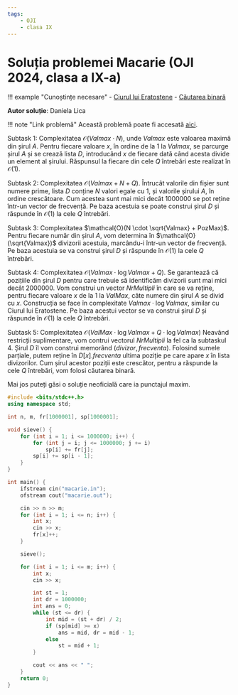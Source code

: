 ```yaml
---
tags:
    - OJI
    - clasa IX
---
```


# Soluția problemei Macarie (OJI 2024, clasa a IX-a)

!!! example "Cunoștințe necesare"
    - [Ciurul lui Eratostene](../../../../usor/sieve.md)
    - [Căutarea binară](../../../../usor/binary-search.md)

**Autor soluție**: Daniela Lica

!!! note "Link problemă"
    Această problemă poate fi accesată [aici](https://kilonova.ro/problems/2501/).

Subtask 1: Complexitatea $\mathcal{O}(Valmax \cdot N)$, unde $Valmax$ este valoarea maximă din șirul $A$. Pentru fiecare valoare $x$, în ordine de la 1 la $Valmax$, se parcurge șirul $A$ și se crează lista $D$, introducând $x$ de fiecare dată când acesta divide un element al șirului. Răspunsul la fiecare din cele $Q$ întrebări este realizat în $\mathcal{O}(1)$.

Subtask 2: Complexitatea $\mathcal{O}(Valmax + N + Q)$. Întrucât valorile din fișier sunt numere prime, lista $D$ conține $N$ valori egale cu 1, și valorile șirului $A$, în ordine crescătoare. Cum acestea sunt mai mici decât 1000000 se pot reține într-un vector de frecvență. Pe baza acestuia se poate construi șirul $D$ și răspunde în $\mathcal{O}(1)$ la cele $Q$ întrebări.

Subtask 3: Complexitatea $\mathcal{O}(N \cdot \sqrt{Valmax} + PozMax)$. Pentru fiecare număr din șirul $A$, vom determina în $\mathcal{O}(\sqrt{Valmax})$ divizorii acestuia, marcându-i într-un vector de frecvență. Pe baza acestuia se va construi șirul $D$ și răspunde în $\mathcal{O}(1)$ la cele $Q$ întrebări.

Subtask 4: Complexitatea $\mathcal{O}(Valmax \cdot \log{Valmax} + Q)$. Se garantează că pozițiile din șirul $D$ pentru care trebuie să identificăm divizorii sunt mai mici decât 2000000. Vom construi un vector $NrMultipli$ în care se va reține, pentru fiecare valoare $x$ de la 1 la $ValMax$, câte numere din șirul $A$ se divid cu $x$. Construcția se face în complexitate $Valmax \cdot \log{Valmax}$, similar cu Ciurul lui Eratostene. Pe baza acestui vector se va construi șirul $D$ și răspunde în $\mathcal{O}(1)$ la cele $Q$ întrebări.

Subtask 5: Complexitatea $\mathcal{O}(ValMax \cdot \log{Valmax} + Q \cdot \log{Valmax})$ Neavând restricții suplimentare, vom contrui vectorul $NrMultipli$ la fel ca la subtaskul 4. Șirul $D$ îl vom construi memorând $(divizor, frecventa)$. Folosind sumele parțiale, putem reține în $D[x].frecventa$ ultima poziție pe care apare $x$ în lista divizorilor. Cum șirul acestor poziții este crescător, pentru a răspunde la cele $Q$ întrebări, vom folosi căutarea binară.

Mai jos puteți găsi o soluție neoficială care ia punctajul maxim.

```cpp
#include <bits/stdc++.h>
using namespace std;

int n, m, fr[1000001], sp[1000001];

void sieve() {
    for (int i = 1; i <= 1000000; i++) {
        for (int j = i; j <= 1000000; j += i)
            sp[i] += fr[j];
        sp[i] += sp[i - 1];
    }
}

int main() {
    ifstream cin("macarie.in");
    ofstream cout("macarie.out");

    cin >> n >> m;
    for (int i = 1; i <= n; i++) {
        int x;
        cin >> x;
        fr[x]++;
    }

    sieve();

    for (int i = 1; i <= m; i++) {
        int x;
        cin >> x;

        int st = 1;
        int dr = 1000000;
        int ans = 0;
        while (st <= dr) {
            int mid = (st + dr) / 2;
            if (sp[mid] >= x)
                ans = mid, dr = mid - 1;
            else
                st = mid + 1;
        }

        cout << ans << " ";
    }
    return 0;
}
```
